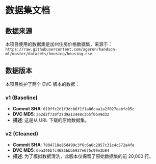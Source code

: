 # 数据集文档

## 数据来源 
本项目使用的数据集是加州住房价格数据集，来源于：
`https://raw.githubusercontent.com/ageron/handson-ml/master/datasets/housing/housing.csv`

## 数据版本

本项目维护了两个 DVC 版本的数据：

### v1 (Baseline)
* **Commit SHA**: `010ffc2d1f3dcb6f1f1a86caa1a2f027eabfc05c`
* **DVC MD5**: `362d2f720f27d9a13448c3b5f0b49d32`
* **描述**: 这是从 URL 下载的原始数据集。

### v2 (Cleaned)
* **Commit SHA**: `7004718e85d499c3f6c6a6c2957c31c4c572a4fe`
* **DVC MD5**: `6ea340bfc4685bbb6937e675c99e3b84`
* **描述**: 为了模拟数据清洗，此版本仅保留了原始数据集的前 20,000 行。